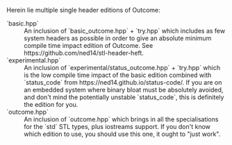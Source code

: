 Herein lie multiple single header editions of Outcome:

<dl>
  <dt>`basic.hpp`</dt>
  <dd>An inclusion of `basic_outcome.hpp` + `try.hpp` which includes as few
  system headers as possible in order to give an absolute minimum compile time
  impact edition of Outcome. See https://github.com/ned14/stl-header-heft.
  </dd>
  <dt>`experimental.hpp`</dt>
  <dd>An inclusion of `experimental/status_outcome.hpp` + `try.hpp` which
  is the low compile time impact of the basic edition combined with
  `status_code` from https://ned14.github.io/status-code/. If you are on an
  embedded system where binary bloat must be absolutely avoided, and don't
  mind the potentially unstable `status_code`, this is definitely the edition
  for you.
  </dd>
  <dt>`outcome.hpp`</dt>
  <dd>An inclusion of `outcome.hpp` which brings in all the specialisations
  for the `std` STL types, plus iostreams support. If you don't know which
  edition to use, you should use this one, it ought to "just work".</dd>
</dl>
